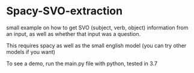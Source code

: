 # Spacy-SVO-extraction
small example on how to get SVO (subject, verb, object) information from an input, as well as whether that input was a question.

This requires spacy as well as the small english model (you can try other models if you want)

To see a demo, run the main.py file with python, tested in 3.7

